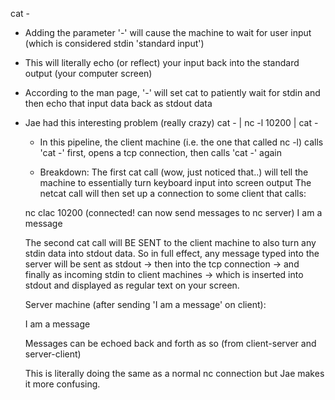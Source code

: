 cat -

- Adding the parameter '-' will cause the machine to wait for
  user input (which is considered stdin 'standard input')

- This will literally echo (or reflect) your input back into
  the standard output (your computer screen) 

- According to the man page, '-' will set cat to patiently 
  wait for stdin and then echo that input data back as stdout data

- Jae had this interesting problem (really crazy)
	cat - | nc -l 10200 | cat -
	
	- In this pipeline, the client machine (i.e. the one that called nc -l)
	calls 'cat -' first, opens a tcp connection, then calls 'cat -' again
	
	- Breakdown:
	The first cat call (wow, just noticed that..) will tell the machine to
	essentially turn keyboard input into screen output
	The netcat call will then set up a connection to some client that calls:
	
	nc clac 10200 (connected! can now send messages to nc server)
	I am a message
	
	The second cat call will BE SENT to the client machine to also turn any stdin
	data into stdout data. So in full effect, any message typed into the server
	will be sent as stdout -> then into the tcp connection -> and finally as
	incoming stdin to client machines -> which is inserted into stdout and displayed
	as regular text on your screen.
	
	Server machine (after sending 'I am a message' on client):
	
	I am a message
	
	Messages can be echoed back and forth as so (from client-server and server-client)

	This is literally doing the same as a normal nc connection but Jae makes it
	more confusing.
